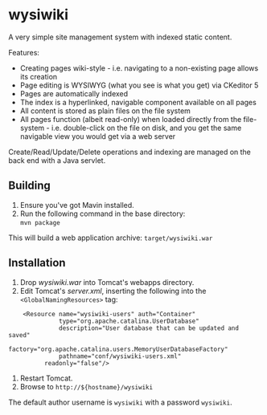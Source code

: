 # wysiwiki

A very simple site management system with indexed static content.

Features:

- Creating pages wiki-style - i.e. navigating to a non-existing page allows its creation
- Page editing is WYSIWYG (what you see is what you get) via CKeditor 5
- Pages are automatically indexed
- The index is a hyperlinked, navigable component available on all pages
- All content is stored as plain files on the file system
- All pages function (albeit read-only) when loaded directly from the file-system - i.e.
  double-click on the file on disk, and you get the same navigable view you would get
  via a web server

Create/Read/Update/Delete operations and indexing are managed on the back end with a Java servlet.

## Building

1. Ensure you've got Mavin installed.
1. Run the following command in the base directory:  
   `mvn package`

This will build a web application archive: `target/wysiwiki.war`

## Installation

1. Drop *wysiwiki.war* into Tomcat's webapps directory.
1. Edit Tomcat's *server.xml*, inserting the following into the `<GlobalNamingResources>` tag:
```
    <Resource name="wysiwiki-users" auth="Container"
              type="org.apache.catalina.UserDatabase"
              description="User database that can be updated and saved"
              factory="org.apache.catalina.users.MemoryUserDatabaseFactory"
              pathname="conf/wysiwiki-users.xml"
	      readonly="false"/>
```
1. Restart Tomcat.
1. Browse to `http://${hostname}/wysiwiki`

The default author username is `wysiwiki` with a password `wysiwiki`.


